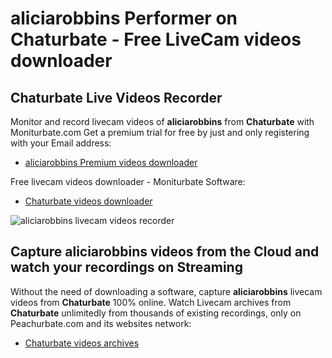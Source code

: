 # aliciarobbins Performer on Chaturbate - Free LiveCam videos downloader

## Chaturbate Live Videos Recorder

Monitor and record livecam videos of **aliciarobbins** from **Chaturbate** with Moniturbate.com
Get a premium trial for free by just and only registering with your Email address:
* [aliciarobbins Premium videos downloader](https://moniturbate.com/request-demo-licence-key.html)

Free livecam videos downloader - Moniturbate Software:
* [Chaturbate videos downloader](https://moniturbate.com/moniturbate-download-software.html)

![aliciarobbins livecam videos recorder](https://peachurnet.com/templates/moniturbate-software.png)


## Capture aliciarobbins videos from the Cloud and watch your recordings on Streaming

Without the need of downloading a software, capture **aliciarobbins** livecam videos from **Chaturbate** 100% online.
Watch Livecam archives from **Chaturbate** unlimitedly from thousands of existing recordings, only on Peachurbate.com and its websites network:
* [Chaturbate videos archives](https://peachurnet.com/)